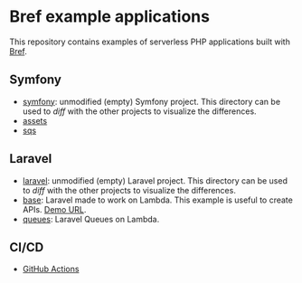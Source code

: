 # Bref example applications

This repository contains examples of serverless PHP applications built with [Bref](https://bref.sh).

## Symfony

- [symfony](Symfony/symfony): unmodified (empty) Symfony project.
  This directory can be used to _diff_ with the other projects to visualize the differences.
- [assets](Symfony/assets)
- [sqs](Symfony/sqs)

## Laravel

- [laravel](Laravel/laravel): unmodified (empty) Laravel project.
  This directory can be used to _diff_ with the other projects to visualize the differences.
- [base](Laravel/base): Laravel made to work on Lambda.
  This example is useful to create APIs.
  [Demo URL](https://rzjvk1cad3.execute-api.us-east-1.amazonaws.com/dev).
- [queues](Laravel/queues): Laravel Queues on Lambda.

## CI/CD

- [GitHub Actions](CI/GitHubAction)
